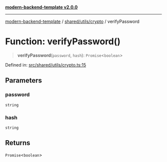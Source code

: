 [**modern-backend-template v2.0.0**](../../../../README.md)

***

[modern-backend-template](../../../../modules.md) / [shared/utils/crypto](../README.md) / verifyPassword

# Function: verifyPassword()

> **verifyPassword**(`password`, `hash`): `Promise`\<`boolean`\>

Defined in: [src/shared/utils/crypto.ts:15](https://github.com/maemreyo/saas-4cus-nodejs/blob/2a5b3f3aa11335dfa561e80e1feabb8e6084261e/src/shared/utils/crypto.ts#L15)

## Parameters

### password

`string`

### hash

`string`

## Returns

`Promise`\<`boolean`\>
